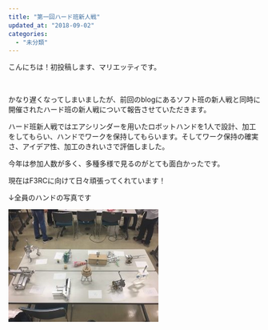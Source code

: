 ```yaml
---
title: "第一回ハード班新人戦"
updated_at: "2018-09-02"
categories: 
  - "未分類"
---
```


こんにちは！初投稿します、マリエッティです。

 

かなり遅くなってしまいましたが、前回のblogにあるソフト班の新人戦と同時に開催されたハード班の新人戦について報告させていただきます。

ハード班新人戦ではエアシリンダーを用いたロボットハンドを1人で設計、加工をしてもらい、ハンドでワークを保持してもらいます。そしてワーク保持の確実さ、アイデア性、加工のきれいさで評価しました。

今年は参加人数が多く、多種多様で見るのがとても面白かったです。

現在はF3RCに向けて日々頑張ってくれています！

↓全員のハンドの写真です

[![](images/IMG_5157-e1535882731581-300x225.jpg)](http://www.fortefibre.net/blog/wp-content/uploads/2018/09/IMG_5157-e1535882731581.jpg)
